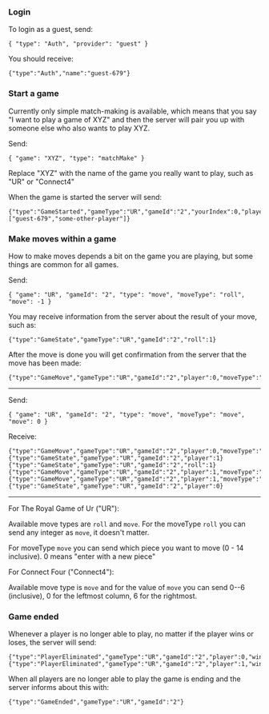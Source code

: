 ### Login

To login as a guest, send:

    { "type": "Auth", "provider": "guest" }

You should receive:

    {"type":"Auth","name":"guest-679"}

### Start a game

Currently only simple match-making is available, which means that you say "I want to play a game of XYZ" and then the server will pair you up with someone else who also wants to play XYZ.

Send:

    { "game": "XYZ", "type": "matchMake" }

Replace "XYZ" with the name of the game you really want to play, such as "UR" or "Connect4"

When the game is started the server will send:

    {"type":"GameStarted","gameType":"UR","gameId":"2","yourIndex":0,"players":["guest-679","some-other-player"]}

### Make moves within a game

How to make moves depends a bit on the game you are playing, but some things are common for all games.

Send:

    { "game": "UR", "gameId": "2", "type": "move", "moveType": "roll", "move": -1 }

You may receive information from the server about the result of your move, such as:

    {"type":"GameState","gameType":"UR","gameId":"2","roll":1}

After the move is done you will get confirmation from the server that the move has been made:

    {"type":"GameMove","gameType":"UR","gameId":"2","player":0,"moveType":"roll","move":""}

---

Send:

    { "game": "UR", "gameId": "2", "type": "move", "moveType": "move", "move": 0 }

Receive:

    {"type":"GameMove","gameType":"UR","gameId":"2","player":0,"moveType":"move","move":0}
    {"type":"GameState","gameType":"UR","gameId":"2","player":1}
    {"type":"GameState","gameType":"UR","gameId":"2","roll":1}
    {"type":"GameMove","gameType":"UR","gameId":"2","player":1,"moveType":"roll","move":""}
    {"type":"GameMove","gameType":"UR","gameId":"2","player":1,"moveType":"move","move":0}
    {"type":"GameState","gameType":"UR","gameId":"2","player":0}

---

For The Royal Game of Ur ("UR"):

Available move types are `roll` and `move`. For the moveType `roll` you can send any integer as `move`, it doesn't matter.

For moveType `move` you can send which piece you want to move (0 - 14 inclusive). 0 means "enter with a new piece"

For Connect Four ("Connect4"):

Available move type is `move` and for the value of `move` you can send 0--6 (inclusive), 0 for the leftmost column, 6 for the rightmost.

### Game ended

Whenever a player is no longer able to play, no matter if the player wins or loses, the server will send:

    {"type":"PlayerEliminated","gameType":"UR","gameId":"2","player":0,"winner":true,"position":1}
    {"type":"PlayerEliminated","gameType":"UR","gameId":"2","player":1,"winner":false,"position":2}

When all players are no longer able to play the game is ending and the server informs about this with:

    {"type":"GameEnded","gameType":"UR","gameId":"2"}
